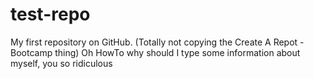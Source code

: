 # test-repo
My first repository on GitHub. (Totally not copying the Create A Repot - Bootcamp thing)
Oh HowTo why should I type some information about myself, you so ridiculous
